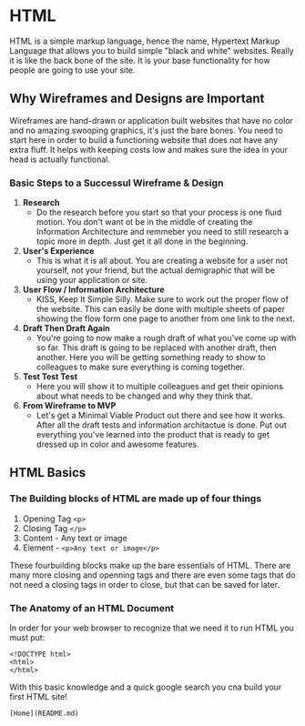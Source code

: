 # HTML

HTML is a simple markup language, hence the name, Hypertext Markup Language that allows you to build simple "black and white" websites. Really it is like the back bone of the site. It is your base functionality for how people are going to use your site.

## Why Wireframes and Designs are Important

Wireframes are hand-drawn or application built websites that have no color and no amazing swooping graphics, it's just the bare bones. You need to start here in order to build a functioning website that does not have any extra fluff. It helps with keeping costs low and makes sure the idea in your head is actually functional.

### Basic Steps to a Successul Wireframe & Design

1. **Research**
    - Do the research before you start so that your process is one fluid motion. You don't want ot be in the middle of creating the Information Architecture and remmeber you need to still research a topic more in depth. Just get it all done in the beginning. 
2. **User's Experience**
    - This is what it is all about. You are creating a website for a user not yourself, not your friend, but the actual demigraphic that will be using your application or site.
3. **User Flow / Information Architecture**
    - KISS, Keep It Simple Silly. Make sure to work out the proper flow of the website. This can easily be done with multiple sheets of paper showing the flow form one page to another from one link to the next.
4. **Draft Then Draft Again**
    - You're going to now make a rough draft of what you've come up with so far. This draft is going to be replaced with another draft, then another. Here you will be getting something ready to show to colleagues to make sure everything is coming together.
5. **Test Test Test**
    - Here you will show it to multiple colleagues and get their opinions about what needs to be changed and why they think that.
6. **From Wireframe to MVP**
    - Let's get a Minimal Viable Product out there and see how it works. After all the draft tests and information architactue is done. Put out everything you've learned into the product that is ready to get dressed up in color and awesome features.

## HTML Basics

### The Building blocks of HTML are made up of four things

1. Opening Tag ```<p>```
2. Closing Tag ```</p>```
3. Content - Any text or image
4. Element - ```<p>Any text or image</p>```

These fourbuilding blocks make up the bare essentials of HTML. There are many more closing and openning tags and there are even some tags that do not need a closing tags in order to close, but that can be saved for later.

### The Anatomy of an HTML Document

In order for your web browser to recognize that we need it to run HTML you must put:

```
<!DOCTYPE html>
<html>
</html>
```

With this basic knowledge and a quick google search you cna build your first HTML site!

    [Home](README.md)